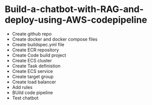 # Build-a-chatbot-with-RAG-and-deploy-using-AWS-codepipeline

- Create github repo
- Create docker and docker compose files
- Create buildspec.yml file
- Create ECR repository
- Create Code build project
- Create ECS cluster
- Create Task definistion
- Create ECS service
- Create target group
- Create load balancer
- Add rules
- BUild code pipeline
- Test chatbot



